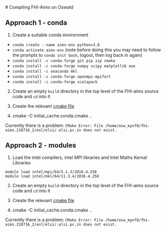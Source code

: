 # Compiling FHI-Aims on Oswald

## Approach 1 - conda

1. Create a suitable conda environment
  - `conda create --name aims-env python=3.8`
  - `conda activate aims-env` (note before doing this you may need to follow the prompts to `conda init bash`, logout, then log back in again)
  - `conda install -c conda-forge git pip zip cmake` 
  - `conda install -c conda-forge numpy scipy matplotlib ase`
  - `conda install -c anaconda mkl` 
  - `conda install -c conda-forge openmpi-mpifort`
  - `conda install -c conda-forge scalapack`

2. Create an empty `build` directory in the top level of the FHI-aims source code and `cd` into it

3. Create the relevant [cmake file](./code/fhi-aim.conda.cmake)

4. cmake -C initial_cache.conda.cmake ..

Currently there is a problem: `CMake Error: File /home/osw_mynf8/fhi-aims.210716_2/esl/elsi/.elsi.pc.in does not exist.`

## Approach 2 - modules

1. Load the intel compilers, intel MPI libraries and Intel Maths Kernal Libraries
```module load intel/compiler/64/16.0.4/2016.4.258
module load intel/mpi/64/5.1.3/2016.4.258
module load intel/mkl/64/11.3.4/2016.4.258
```

2. Create an empty `build` directory in the top level of the FHI-aims source code and `cd` into it

3. Create the relevant [cmake file](./code/fhi-aim.example.cmake)

4. cmake -C initial_cache.conda.cmake ..

Currently there is a problem: `CMake Error: File /home/osw_mynf8/fhi-aims.210716_2/esl/elsi/.elsi.pc.in does not exist.`
